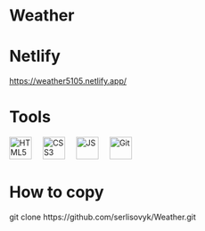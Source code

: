 # Weather

# Netlify

https://weather5105.netlify.app/

# Tools

<p align="left">

 <img src="https://raw.githubusercontent.com/danielcranney/readme-generator/main/public/icons/skills/html5-colored.svg" width="40" height="40" alt="HTML5" />
  
  <img width="12" />
  
  <img src="https://raw.githubusercontent.com/danielcranney/readme-generator/main/public/icons/skills/css3-colored.svg" width="40" height="40" alt="CSS3" />

  <img width="12" />

  <img src="https://raw.githubusercontent.com/danielcranney/readme-generator/main/public/icons/skills/javascript-colored.svg" width="40" height="40" alt="JS" />

  <img width="12" />

  <img src="https://raw.githubusercontent.com/danielcranney/readme-generator/main/public/icons/skills/git-colored.svg" width="40" height="40" alt="Git" />
</p>

# How to copy

<p align="left">git clone https://github.com/serlisovyk/Weather.git</p>
